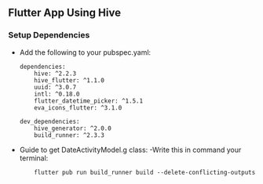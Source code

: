 ## Flutter App Using Hive
### Setup Dependencies

- Add the following to your pubspec.yaml:
  ```
  dependencies:
      hive: ^2.2.3
      hive_flutter: ^1.1.0
      uuid: ^3.0.7
      intl: ^0.18.0
      flutter_datetime_picker: ^1.5.1
      eva_icons_flutter: ^3.1.0
   
  dev_dependencies:
      hive_generator: ^2.0.0
      build_runner: ^2.3.3
  ```
  
- Guide to get DateActivityModel.g class:
  -Write this in command your terminal:
  ```
      flutter pub run build_runner build --delete-conflicting-outputs
  ```